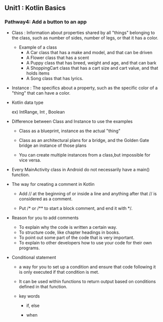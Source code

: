 ## Unit1 : Kotlin Basics



### Pathway4: Add a button to an app





* Class : Information about properties shared by all "things" belonging to the class, such as number of sides, number of legs, or that it has a color.

  - Example of a class
    - A Car class that has a make and model, and that can be driven
    - A Flower class that has a scent
    - A Puppy class that has breed, weight and age, and that can bark
    - A ShoppingCart class that has a cart size and cart value, and that holds items
    - A Song class that has lyrics.

  

* Instance : The specifics about a property, such as the specific color of a "thing" that can have a color.

  

* Kotlin data type

  ex) IntRange, Int , Boolean

  

* Difference between Class and Instance to use the examples

  - Class as a blueprint, instance as  the actual "thing"

  - Class as an architectural plans for a bridge, and the Golden Gate bridge an instance of those plans

  - You can create multiple instances from a class,but impossible for vice versa.

    

* Every MainActivity class in Android do not  necessarily have a main() function.

  

* The way for creating a comment in Kotlin

  - Add // at the beginning of or inside a line and anything after that // is considered as a comment.

  - Put /* or /** to start a block comment, and end it with */.

    

* Reason for you to add comments

  - To explain why the code is written a certain way.
  - To structure code, like chapter headings in books.
  - To point out some part of the code that is very important.
  - To explain to other developers how to use your code for their own programs.

  

* Conditional statement

  - a way for you to set up a condition and ensure that code following it is only executed if that condition is met.

  - It can be used within functions to return output  based on conditions defined in that function.

  - key words

    - if, else

    -  when

  

  

  

  

  

  

